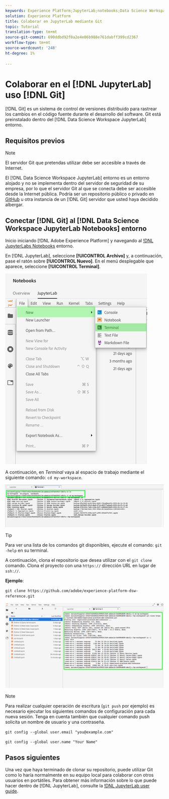 ```yaml
---
keywords: Experience Platform;JupyterLab;notebooks;Data Science Workspace;popular topics;Git;Github
solution: Experience Platform
title: Colaborar en JupyterLab mediante Git
topic: Tutorial
translation-type: tm+mt
source-git-commit: 690ddbd92f0a2e4e06b988e761dabff399cd2367
workflow-type: tm+mt
source-wordcount: '248'
ht-degree: 1%

---
```



# Colaborar en el [!DNL JupyterLab] uso [!DNL Git]

[!DNL Git] es un sistema de control de versiones distribuido para rastrear los cambios en el código fuente durante el desarrollo del software. Git está preinstalado dentro del [!DNL Data Science Workspace JupyterLab] entorno.

## Requisitos previos

>[!NOTE]
>
> El servidor Git que pretendas utilizar debe ser accesible a través de Internet.

El [!DNL Data Science Workspace JupyterLab] entorno es un entorno alojado y no se implementa dentro del servidor de seguridad de su empresa, por lo que el servidor Git al que se conecta debe ser accesible desde la Internet pública. Podría ser un repositorio público o privado en [GitHub](https://github.com/) u otra instancia de un [!DNL Git] servidor que usted haya decidido albergar.

## Conectar [!DNL Git] al [!DNL Data Science Workspace JupyterLab Notebooks] entorno

Inicio iniciando [!DNL Adobe Experience Platform] y navegando al [!DNL JupyterLabs Notebooks](https://platform.adobe.com/notebooks/jupyterLab) entorno.

En [!DNL JupyterLab], seleccione **[!UICONTROL Archivo]** y, a continuación, pase el ratón sobre **[!UICONTROL Nuevo]**. En el menú desplegable que aparece, seleccione **[!UICONTROL Terminal]**.

![JupyterLab Nav](../images/jupyterlab/tutorials/open-terminal.png)

A continuación, en *Terminal* vaya al espacio de trabajo mediante el siguiente comando: `cd my-workspace`.

![espacio de trabajo de CD](../images/jupyterlab/tutorials/find-workspace.png)

>[!TIP]
>
> Para ver una lista de los comandos git disponibles, ejecute el comando: `git -help` en su terminal.

A continuación, clona el repositorio que desea utilizar con el `git clone` comando. Clona el proyecto con una `https://` dirección URL en lugar de `ssh://`.

**Ejemplo**:

`git clone https://github.com/adobe/experience-platform-dsw-reference.git`

![clone](../images/jupyterlab/tutorials/git-collaboration.png)

>[!NOTE]
>
> Para realizar cualquier operación de escritura (`git push` por ejemplo) es necesario ejecutar los siguientes comandos de configuración para cada nueva sesión. Tenga en cuenta también que cualquier comando push solicita un nombre de usuario y una contraseña.
>
>`git config --global user.email "you@example.com"`
>
>`git config --global user.name "Your Name"`

## Pasos siguientes

Una vez que haya terminado de clonar su repositorio, puede utilizar Git como lo haría normalmente en su equipo local para colaborar con otros usuarios en portátiles. Para obtener más información sobre lo que puede hacer dentro de [!DNL JupyterLab], consulte la [!DNL JupyterLab user guide](./overview.md).
